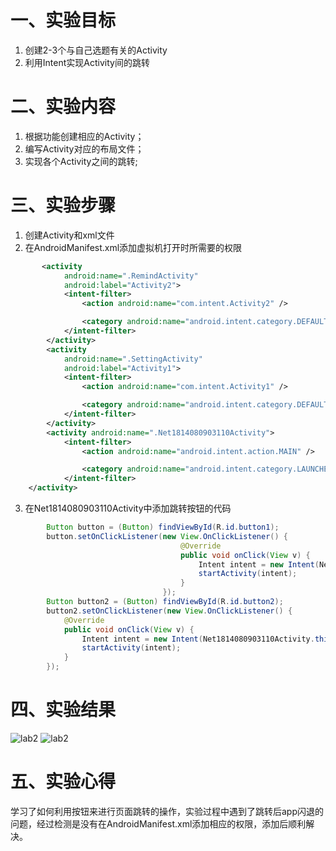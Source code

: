 # 一、实验目标
1. 创建2-3个与自己选题有关的Activity
2. 利用Intent实现Activity间的跳转

# 二、实验内容
1. 根据功能创建相应的Activity；
2. 编写Activity对应的布局文件；
3. 实现各个Activity之间的跳转;

# 三、实验步骤
1. 创建Activity和xml文件
2. 在AndroidManifest.xml添加虚拟机打开时所需要的权限
```xml
       <activity
            android:name=".RemindActivity"
            android:label="Activity2">
            <intent-filter>
                <action android:name="com.intent.Activity2" />

                <category android:name="android.intent.category.DEFAULT" />
            </intent-filter>
        </activity>
        <activity
            android:name=".SettingActivity"
            android:label="Activity1">
            <intent-filter>
                <action android:name="com.intent.Activity1" />

                <category android:name="android.intent.category.DEFAULT" />
            </intent-filter>
        </activity>
        <activity android:name=".Net1814080903110Activity">
            <intent-filter>
                <action android:name="android.intent.action.MAIN" />

                <category android:name="android.intent.category.LAUNCHER" />
            </intent-filter>
    </activity>
```
3. 在Net1814080903110Activity中添加跳转按钮的代码
```java
        Button button = (Button) findViewById(R.id.button1);
        button.setOnClickListener(new View.OnClickListener() {
                                      @Override
                                      public void onClick(View v) {
                                          Intent intent = new Intent(Net1814080903110Activity.this, SettingActivity.class);
                                          startActivity(intent);
                                      }
                                  });
        Button button2 = (Button) findViewById(R.id.button2);
        button2.setOnClickListener(new View.OnClickListener() {
            @Override
            public void onClick(View v) {
                Intent intent = new Intent(Net1814080903110Activity.this, RemindActivity.class);
                startActivity(intent);
            }
        });
```

# 四、实验结果
![lab2](https://raw.githubusercontent.com/xyl123580/android-labs-2020/master/students/net1814080903110/lab2.png)
![lab2](https://raw.githubusercontent.com/xyl123580/android-labs-2020/master/students/net1814080903110/lab3.png)

# 五、实验心得
学习了如何利用按钮来进行页面跳转的操作，实验过程中遇到了跳转后app闪退的问题，经过检测是没有在AndroidManifest.xml添加相应的权限，添加后顺利解决。
